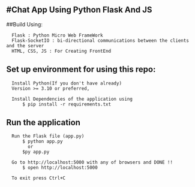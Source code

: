 #Chat App Using Python Flask And JS
---

##Build Using:
```
  Flask : Python Micro Web FrameWork
  Flask-SocketIO : bi-directional communications between the clients and the server
  HTML, CSS, JS : For Creating FrontEnd
```

## Set up environment for using this repo:
```
  Install Python(If you don't have already)
  Version >= 3.10 or preferred,

  Install Dependencies of the application using
      $ pip install -r requirements.txt
```

## Run the application
```
  Run the Flask file (app.py)
      $ python app.py
        or
      $py app.py

  Go to http://localhost:5000 with any of browsers and DONE !!
      $ open http://localhost:5000

  To exit press Ctrl+C
```
